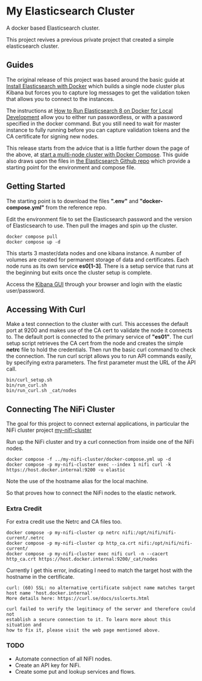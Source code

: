 # My Elasticsearch Cluster
A docker based Elasticsearch cluster.

This project revives a previous private project that created a simple elasticsearch cluster.

## Guides

The original release of this project was based around the basic guide at [Install Elasticsearch with Docker](https://www.elastic.co/guide/en/elasticsearch/reference/8.5/docker.html) which builds a single node cluster plus Kibana but forces you to capture log messages to get the validation token that allows you to connect to the instances.

The instructions at [How to Run Elasticsearch 8 on Docker for Local Development](https://levelup.gitconnected.com/how-to-run-elasticsearch-8-on-docker-for-local-development-401fd3fff829) allow you to either run passwordless, or with a password specified in the docker command. But you still need to wait for master instance to fully running before you can capture validation tokens and the CA certificate for signing new nodes.

This release starts from the advice that is a little further down the page of the above, at [start a multi-node cluster with Docker Compose](https://www.elastic.co/guide/en/elasticsearch/reference/current/docker.html#docker-compose-file). This guide also draws upon the files in [the Elasticsearch Github repo](https://github.com/elastic/elasticsearch/tree/8.11/docs/reference/setup/install/docker) which provide a starting point for the environment and compose file.

## Getting Started

The starting point is to download the files **".env"** and **"docker-compose.yml"** from the reference repo.

Edit the environment file to set the Elasticsearch password and the version of Elasticsearch to use. Then pull the images and spin up the cluster.

```
docker compose pull
docker compose up -d
```

This starts 3 master/data nodes and one kibana instance. A number of volumes are created for permanent storage of data and certificates. Each node runs as its own service **es0[1-3]**. There is a setup service that runs at the beginning but exits once the cluster setup is complete.

Access the [Kibana GUI](http://localhost:5601/app/home#/) through your browser and login with the elastic user/password.

## Accessing With Curl

Make a test connection to the cluster with curl. This accesses the default port at 9200 and makes use of the CA cert to validate the node it connects to. The default port is connected to the primary service of **"es01"**. The curl setup script retrieves the CA cert from the node and creates the simple **netrc** file to hold the credentials. Then run the basic curl command to check the connection. The run curl script allows you to run API commands easily, by specifying extra parameters. The first parameter must the URL of the API call.

```
bin/curl_setup.sh
bin/run_curl.sh
bin/run_curl.sh _cat/nodes
```

## Connecting The NiFi Cluster

The goal for this project to connect external applications, in particular the NiFi cluster project [my-nifi-cluster](https://github.com/hindmasj/my-nifi-cluster)

Run up the NiFi cluster and try a curl connection from inside one of the NiFi nodes.

```
docker compose -f ../my-nifi-cluster/docker-compose.yml up -d
docker compose -p my-nifi-cluster exec --index 1 nifi curl -k https://host.docker.internal:9200 -u elastic
```
Note the use of the hostname alias for the local machine.

So that proves how to connect the NiFi nodes to the elastic network.

### Extra Credit

For extra credit use the Netrc and CA files too.

```
docker compose -p my-nifi-cluster cp netrc nifi:/opt/nifi/nifi-current/.netrc
docker compose -p my-nifi-cluster cp http_ca.crt nifi:/opt/nifi/nifi-current/
docker compose -p my-nifi-cluster exec nifi curl -n --cacert http_ca.crt https://host.docker.internal:9200/_cat/nodes
```

Currently I get this error, indicating I need to match the target host with the hostname in the certificate.

```
curl: (60) SSL: no alternative certificate subject name matches target host name 'host.docker.internal'
More details here: https://curl.se/docs/sslcerts.html

curl failed to verify the legitimacy of the server and therefore could not
establish a secure connection to it. To learn more about this situation and
how to fix it, please visit the web page mentioned above.
```

### TODO

* Automate connection of all NiFI nodes.
* Create an API key for NiFi.
* Create some put and lookup services and flows.

